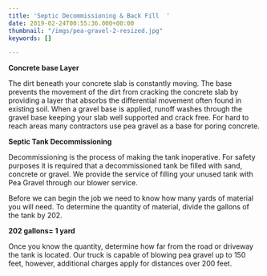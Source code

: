 ```yaml
---
title: 'Septic Decommissioning & Back Fill  '
date: 2019-02-24T00:55:36.000+00:00
thumbnail: "/imgs/pea-gravel-2-resized.jpg"
keywords: []

---
```

**Concrete base Layer**

The dirt beneath your concrete slab is constantly moving. The base prevents the movement of the dirt from cracking the concrete slab by providing a layer that absorbs the differential movement often found in existing soil. When a gravel base is applied, runoff washes through the gravel base keeping your slab well supported and crack free. For hard to reach areas many contractors use pea gravel as a base for poring concrete.

**Septic Tank Decommissioning**

Decommissioning is the process of making the tank inoperative. For safety purposes it is required that a decommissioned tank be filled with sand, concrete or gravel.  We provide the service of filling your unused tank with Pea Gravel through our blower service.

Before we can begin the job we need to know how many yards of material you will need.  To determine the quantity of material, divide the gallons of the tank by 202.

**202 gallons= 1 yard**

Once you know the quantity, determine how far from the road or driveway the tank is located. Our truck is capable of blowing pea gravel up to 150 feet, however, additional charges apply for distances over 200 feet.
